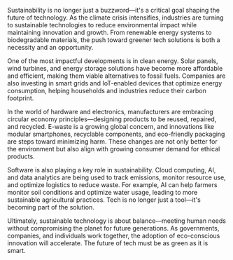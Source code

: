 Sustainability is no longer just a buzzword—it's a critical goal shaping the future of technology. As the climate crisis intensifies, industries are turning to sustainable technologies to reduce environmental impact while maintaining innovation and growth. From renewable energy systems to biodegradable materials, the push toward greener tech solutions is both a necessity and an opportunity.


One of the most impactful developments is in clean energy. Solar panels, wind turbines, and energy storage solutions have become more affordable and efficient, making them viable alternatives to fossil fuels. Companies are also investing in smart grids and IoT-enabled devices that optimize energy consumption, helping households and industries reduce their carbon footprint.


In the world of hardware and electronics, manufacturers are embracing circular economy principles—designing products to be reused, repaired, and recycled. E-waste is a growing global concern, and innovations like modular smartphones, recyclable components, and eco-friendly packaging are steps toward minimizing harm. These changes are not only better for the environment but also align with growing consumer demand for ethical products.

Software is also playing a key role in sustainability. Cloud computing, AI, and data analytics are being used to track emissions, monitor resource use, and optimize logistics to reduce waste. For example, AI can help farmers monitor soil conditions and optimize water usage, leading to more sustainable agricultural practices. Tech is no longer just a tool—it's becoming part of the solution.

Ultimately, sustainable technology is about balance—meeting human needs without compromising the planet for future generations. As governments, companies, and individuals work together, the adoption of eco-conscious innovation will accelerate. The future of tech must be as green as it is smart.